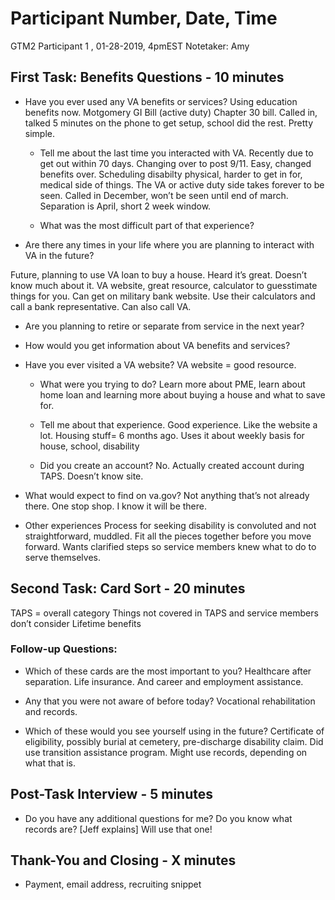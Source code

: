 # Participant Number, Date, Time
GTM2 Participant 1 , 01-28-2019, 4pmEST Notetaker: Amy

## First Task: Benefits Questions - 10 minutes

- Have you ever used any VA benefits or services?
Using education benefits now. Motgomery GI Bill (active duty) Chapter 30 bill. Called in, talked 5 minutes on the phone to get setup, school did the rest. Pretty simple. 

  - Tell me about the last time you interacted with VA.
Recently due to get out within 70 days. Changing over to post 9/11. Easy, changed benefits over. 
Scheduling disabilty physical, harder to get in for, medical side of things. The VA or active duty side takes forever to be seen. Called in December, won’t be seen until end of march. Separation is April, short 2 week window. 

  - What was the most difficult part of that experience?

- Are there any times in your life where you are planning to interact with VA in the future?

Future, planning to use VA loan to buy a house. Heard it’s great. Doesn’t know much about it. VA website, great resource, calculator to guesstimate things for you. Can get on military bank website. Use their calculators and call a bank representative. Can also call VA. 



  - Are you planning to retire or separate from service in the next year?

- How would you get information about VA benefits and services?

- Have you ever visited a VA website?
VA website = good resource. 

  - What were you trying to do?
Learn more about PME, learn about home loan and learning more about buying a house and what to save for. 

  - Tell me about that experience.
Good experience. Like the website a lot. Housing stuff= 6 months ago. Uses it about weekly basis for house, school, disability

  - Did you create an account?
No. Actually created account during TAPS. Doesn’t know site. 

- What would expect to find on va.gov?
Not anything that’s not already there. One stop shop. I know it will be there. 

- Other experiences
Process for seeking disability is convoluted and not straightforward, muddled. Fit all the pieces together before you move forward. Wants clarified steps so service members knew what to do to serve themselves. 


## Second Task: Card Sort - 20 minutes
TAPS = overall category
Things not covered in TAPS and service members don’t consider 
Lifetime benefits

### Follow-up Questions:
- Which of these cards are the most important to you?
Healthcare after separation. Life insurance. And career and employment assistance. 

- Any that you were not aware of before today?
Vocational rehabilitation and records. 

- Which of these would you see yourself using in the future?
Certificate of eligibility, possibly burial at cemetery, pre-discharge disability claim. Did use transition assistance program. Might use records, depending on what that is. 

## Post-Task Interview - 5 minutes

- Do you have any additional questions for me?
Do you know what records are?
[Jeff explains]
Will use that one! 

## Thank-You and Closing - X minutes

- Payment, email address, recruiting snippet
